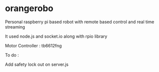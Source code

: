# orangerobo
Personal raspberry pi based robot with remote based control and real time streaming 

It used node.js and socket.io along with rpio library

Motor Controller : tb6612fng

To do : 

Add safety lock out on server.js

